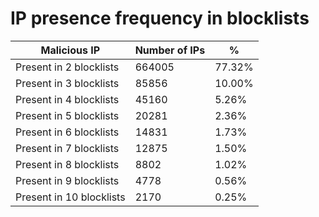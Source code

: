 # IP presence frequency in blocklists
| Malicious IP | Number of IPs | % |
|----|----|----|
| Present in 2 blocklists | 664005 | 77.32% |
| Present in 3 blocklists | 85856 | 10.00% |
| Present in 4 blocklists | 45160 | 5.26% |
| Present in 5 blocklists | 20281 | 2.36% |
| Present in 6 blocklists | 14831 | 1.73% |
| Present in 7 blocklists | 12875 | 1.50% |
| Present in 8 blocklists | 8802 | 1.02% |
| Present in 9 blocklists | 4778 | 0.56% |
| Present in 10 blocklists | 2170 | 0.25% |
